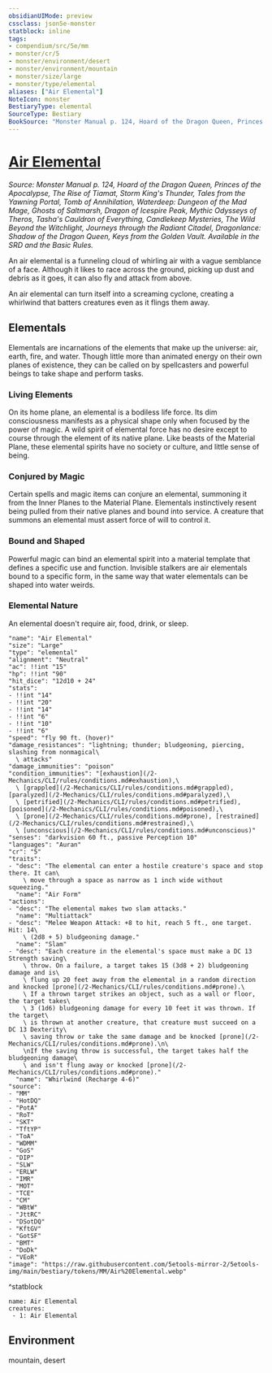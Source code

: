 ```yaml
---
obsidianUIMode: preview
cssclass: json5e-monster
statblock: inline
tags:
- compendium/src/5e/mm
- monster/cr/5
- monster/environment/desert
- monster/environment/mountain
- monster/size/large
- monster/type/elemental
aliases: ["Air Elemental"]
NoteIcon: monster
BestiaryType: elemental
SourceType: Bestiary
BookSource: "Monster Manual p. 124, Hoard of the Dragon Queen, Princes of the Apocalypse, The Rise of Tiamat, Storm King's Thunder, Tales from the Yawning Portal, Tomb of Annihilation, Waterdeep: Dungeon of the Mad Mage, Ghosts of Saltmarsh, Dragon of Icespire Peak, Mythic Odysseys of Theros, Tasha's Cauldron of Everything, Candlekeep Mysteries, The Wild Beyond the Witchlight, Journeys through the Radiant Citadel, Dragonlance: Shadow of the Dragon Queen, Keys from the Golden Vault. Available in the SRD and the Basic Rules."
---
```

# [Air Elemental](2-Mechanics/CLI/bestiary/elemental/air-elemental.md)
*Source: Monster Manual p. 124, Hoard of the Dragon Queen, Princes of the Apocalypse, The Rise of Tiamat, Storm King's Thunder, Tales from the Yawning Portal, Tomb of Annihilation, Waterdeep: Dungeon of the Mad Mage, Ghosts of Saltmarsh, Dragon of Icespire Peak, Mythic Odysseys of Theros, Tasha's Cauldron of Everything, Candlekeep Mysteries, The Wild Beyond the Witchlight, Journeys through the Radiant Citadel, Dragonlance: Shadow of the Dragon Queen, Keys from the Golden Vault. Available in the SRD and the Basic Rules.*  

An air elemental is a funneling cloud of whirling air with a vague semblance of a face. Although it likes to race across the ground, picking up dust and debris as it goes, it can also fly and attack from above.

An air elemental can turn itself into a screaming cyclone, creating a whirlwind that batters creatures even as it flings them away.

## Elementals

Elementals are incarnations of the elements that make up the universe: air, earth, fire, and water. Though little more than animated energy on their own planes of existence, they can be called on by spellcasters and powerful beings to take shape and perform tasks.

### Living Elements

On its home plane, an elemental is a bodiless life force. Its dim consciousness manifests as a physical shape only when focused by the power of magic. A wild spirit of elemental force has no desire except to course through the element of its native plane. Like beasts of the Material Plane, these elemental spirits have no society or culture, and little sense of being.

### Conjured by Magic

Certain spells and magic items can conjure an elemental, summoning it from the Inner Planes to the Material Plane. Elementals instinctively resent being pulled from their native planes and bound into service. A creature that summons an elemental must assert force of will to control it.

### Bound and Shaped

Powerful magic can bind an elemental spirit into a material template that defines a specific use and function. Invisible stalkers are air elementals bound to a specific form, in the same way that water elementals can be shaped into water weirds.

### Elemental Nature

An elemental doesn't require air, food, drink, or sleep.

```statblock
"name": "Air Elemental"
"size": "Large"
"type": "elemental"
"alignment": "Neutral"
"ac": !!int "15"
"hp": !!int "90"
"hit_dice": "12d10 + 24"
"stats":
- !!int "14"
- !!int "20"
- !!int "14"
- !!int "6"
- !!int "10"
- !!int "6"
"speed": "fly 90 ft. (hover)"
"damage_resistances": "lightning; thunder; bludgeoning, piercing, slashing from nonmagical\
  \ attacks"
"damage_immunities": "poison"
"condition_immunities": "[exhaustion](/2-Mechanics/CLI/rules/conditions.md#exhaustion),\
  \ [grappled](/2-Mechanics/CLI/rules/conditions.md#grappled), [paralyzed](/2-Mechanics/CLI/rules/conditions.md#paralyzed),\
  \ [petrified](/2-Mechanics/CLI/rules/conditions.md#petrified), [poisoned](/2-Mechanics/CLI/rules/conditions.md#poisoned),\
  \ [prone](/2-Mechanics/CLI/rules/conditions.md#prone), [restrained](/2-Mechanics/CLI/rules/conditions.md#restrained),\
  \ [unconscious](/2-Mechanics/CLI/rules/conditions.md#unconscious)"
"senses": "darkvision 60 ft., passive Perception 10"
"languages": "Auran"
"cr": "5"
"traits":
- "desc": "The elemental can enter a hostile creature's space and stop there. It can\
    \ move through a space as narrow as 1 inch wide without squeezing."
  "name": "Air Form"
"actions":
- "desc": "The elemental makes two slam attacks."
  "name": "Multiattack"
- "desc": "Melee Weapon Attack: +8 to hit, reach 5 ft., one target. Hit: 14\
    \ (2d8 + 5) bludgeoning damage."
  "name": "Slam"
- "desc": "Each creature in the elemental's space must make a DC 13 Strength saving\
    \ throw. On a failure, a target takes 15 (3d8 + 2) bludgeoning damage and is\
    \ flung up 20 feet away from the elemental in a random direction and knocked [prone](/2-Mechanics/CLI/rules/conditions.md#prone).\
    \ If a thrown target strikes an object, such as a wall or floor, the target takes\
    \ 3 (1d6) bludgeoning damage for every 10 feet it was thrown. If the target\
    \ is thrown at another creature, that creature must succeed on a DC 13 Dexterity\
    \ saving throw or take the same damage and be knocked [prone](/2-Mechanics/CLI/rules/conditions.md#prone).\n\
    \nIf the saving throw is successful, the target takes half the bludgeoning damage\
    \ and isn't flung away or knocked [prone](/2-Mechanics/CLI/rules/conditions.md#prone)."
  "name": "Whirlwind (Recharge 4-6)"
"source":
- "MM"
- "HotDQ"
- "PotA"
- "RoT"
- "SKT"
- "TftYP"
- "ToA"
- "WDMM"
- "GoS"
- "DIP"
- "SLW"
- "ERLW"
- "IMR"
- "MOT"
- "TCE"
- "CM"
- "WBtW"
- "JttRC"
- "DSotDQ"
- "KftGV"
- "GotSF"
- "BMT"
- "DoDk"
- "VEoR"
"image": "https://raw.githubusercontent.com/5etools-mirror-2/5etools-img/main/bestiary/tokens/MM/Air%20Elemental.webp"
```
^statblock

```encounter-table
name: Air Elemental
creatures:
 - 1: Air Elemental
```

## Environment

mountain, desert